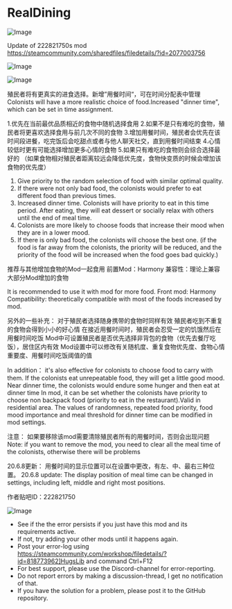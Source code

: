 # RealDining

![Image](https://i.imgur.com/WAEzk68.png)

Update of 222821750s mod
https://steamcommunity.com/sharedfiles/filedetails/?id=2077003756

![Image](https://i.imgur.com/7Gzt3Rg.png)

	
![Image](https://i.imgur.com/NOW7jU1.png)

殖民者将有更真实的进食选择。新增”用餐时间“，可在时间分配表中管理
Colonists will have a more realistic choice of food.Increased &quot;dinner time&quot;, which can be set in time assignment. 

1.优先在当前最优品质相近的食物中随机选择食用
2.如果不是只有难吃的食物，殖民者将更喜欢选择食用与前几次不同的食物
3.增加用餐时间，殖民者会优先在该时间段进餐，吃完饭后会吃甜点或者与他人聊天社交，直到用餐时间结束
4.心情较低时更有可能选择增加更多心情的食物 
5.如果只有难吃的食物则会综合选择最好的
（如果食物相对殖民者距离较远会降低优先度，食物快变质的时候会增加该食物的优先度）

1. Give priority to the random selection of food with similar optimal quality.
2. If there were not only bad food, the colonists would prefer to eat different food than previous times.
3. Increased dinner time. Colonists will have priority to eat in this time period. After eating, they will eat dessert or socially relax with others until the end of meal time.
4. Colonists are more likely to choose foods that increase their mood when they are in a lower mood.
5. If there is only bad food, the colonists will choose the best one.
 (if the food is far away from the colonists, the priority will be reduced, and the priority of the food will be increased when the food goes bad quickly.)

推荐与其他增加食物的Mod一起食用
前置Mod：Harmony
兼容性：理论上兼容大部分Mod增加的食物

It is recommended to use it with mod for more food.
Front mod: Harmony
Compatibility: theoretically compatible with most of the foods increased by mod.

另外的一些补充：
对于殖民者选择随身携带的食物时同样有效
殖民者吃到不重复的食物会得到小小的好心情
在接近用餐时间时，殖民者会忍受一定的饥饿然后在用餐时间吃饭
Mod中可设置殖民者是否优先选择非背包的食物（优先去餐厅吃饭），居住区内有效
Mod设置中可以修改有关随机度、重复食物优先度、食物心情重要度、用餐时间吃饭阈值的值

In addition：
it&apos;s also effective for colonists to choose food to carry with them.
If the colonists eat unrepeatable food, they will get a little good mood.
Near dinner time, the colonists would endure some hunger and then eat at dinner time
In mod, it can be set whether the colonists have priority to choose non backpack food (priority to eat in the restaurant).Valid in residential area.
The values of randomness, repeated food priority, food mood importance and meal threshold for dinner time can be modified in mod settings.

注意：
如果要移除该mod需要清除殖民者所有的用餐时间，否则会出现问题
Note: 
if you want to remove the mod, you need to clear all the meal time of the colonists, otherwise there will be problems

20.6.8更新：
用餐时间的显示位置可以在设置中更改，有左、中、最右三种位置。
20.6.8 update:
The display position of meal time can be changed in settings, including left, middle and right most positions.

作者贴吧ID：222821750

![Image](https://i.imgur.com/Rs6T6cr.png)



-  See if the the error persists if you just have this mod and its requirements active.
-  If not, try adding your other mods until it happens again.
-  Post your error-log using https://steamcommunity.com/workshop/filedetails/?id=818773962]HugsLib and command Ctrl+F12
-  For best support, please use the Discord-channel for error-reporting.
-  Do not report errors by making a discussion-thread, I get no notification of that.
-  If you have the solution for a problem, please post it to the GitHub repository.



